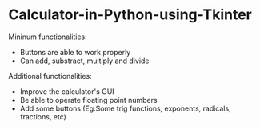 # Calculator-in-Python-using-Tkinter
Mininum functionalities:
- Buttons are able to work properly
- Can add, substract, multiply and divide

Additional functionalities:
- Improve the calculator's GUI
- Be able to operate floating point numbers
- Add some buttons (Eg.Some trig functions, exponents, radicals, fractions, etc)
